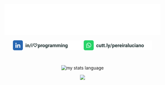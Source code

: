 <p align="center">
  <img src="./assets/lucianopereira.svg" alt="Luciano Pereira"/>
</p>
<p align="center">
<a href="https://www.linkedin.com/in/i♡programming"><img height="32px" src="./assets/linkedin.svg" alt="LinkedIn"/></a>&nbsp;
<a href="https://cutt.ly/pereiraluciano"><img height="32px" src="./assets/whatsapp.svg" alt="whatsapp"/></a>
</p>

<br/><p align="center"><img width="400px" src="https://github-readme-stats.vercel.app/api/top-langs?username=thisIsMySourceCode&show_icons=true&theme=transparent&locale=en&layout=default&hide_border=true" alt="my stats language" /></p>
<p align="center"><img width="400px" src="https://github-readme-stats.vercel.app/api?username=thisIsMySourceCode&show_icons=true&theme=transparent&locale=en&hide_border=true" /></p>
